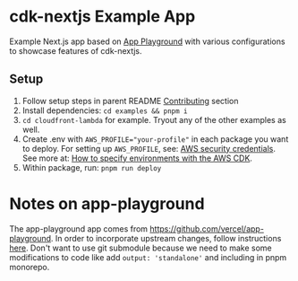 # cdk-nextjs Example App

Example Next.js app based on [App Playground](https://app-router.vercel.app/) with various configurations to showcase features of cdk-nextjs.

## Setup

1. Follow setup steps in parent README [Contributing](../README.md#contributing) section
1. Install dependencies: `cd examples && pnpm i`
1. `cd cloudfront-lambda` for example. Tryout any of the other examples as well.
1. Create .env with `AWS_PROFILE="your-profile"` in each package you want to deploy. For setting up `AWS_PROFILE`, see: [AWS security credentials](https://docs.aws.amazon.com/IAM/latest/UserGuide/security-creds.html). See more at: [How to specify environments with the AWS CDK](https://docs.aws.amazon.com/cdk/v2/guide/configure-env.html).
1. Within package, run: `pnpm run deploy`

# Notes on app-playground

The app-playground app comes from https://github.com/vercel/app-playground. In order to incorporate upstream changes, follow instructions [here](https://stackoverflow.com/a/24816134/9658768). Don't want to use git submodule because we need to make some modifications to code like add `output: 'standalone'` and including in pnpm monorepo.

